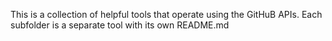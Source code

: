 ﻿This is a collection of helpful tools that operate using the GitHuB APIs.
Each subfolder is a separate tool with its own README.md